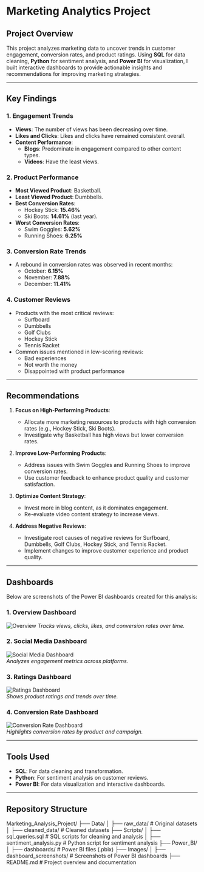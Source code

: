 # Marketing Analytics Project

## Project Overview
This project analyzes marketing data to uncover trends in customer engagement, conversion rates, and product ratings. Using **SQL** for data cleaning, **Python** for sentiment analysis, and **Power BI** for visualization, I built interactive dashboards to provide actionable insights and recommendations for improving marketing strategies.

---

## Key Findings

### 1. **Engagement Trends**
- **Views**: The number of views has been decreasing over time.
- **Likes and Clicks**: Likes and clicks have remained consistent overall.
- **Content Performance**:
  - **Blogs**: Predominate in engagement compared to other content types.
  - **Videos**: Have the least views.

### 2. **Product Performance**
- **Most Viewed Product**: Basketball.
- **Least Viewed Product**: Dumbbells.
- **Best Conversion Rates**:
  - Hockey Stick: **15.46%**
  - Ski Boots: **14.61%** (last year).
- **Worst Conversion Rates**:
  - Swim Goggles: **5.62%**
  - Running Shoes: **6.25%**

### 3. **Conversion Rate Trends**
- A rebound in conversion rates was observed in recent months:
  - October: **6.15%**
  - November: **7.88%**
  - December: **11.41%**

### 4. **Customer Reviews**
- Products with the most critical reviews:
  - Surfboard
  - Dumbbells
  - Golf Clubs
  - Hockey Stick
  - Tennis Racket
- Common issues mentioned in low-scoring reviews:
  - Bad experiences
  - Not worth the money
  - Disappointed with product performance

---

## Recommendations
1. **Focus on High-Performing Products**:
   - Allocate more marketing resources to products with high conversion rates (e.g., Hockey Stick, Ski Boots).
   - Investigate why Basketball has high views but lower conversion rates.

2. **Improve Low-Performing Products**:
   - Address issues with Swim Goggles and Running Shoes to improve conversion rates.
   - Use customer feedback to enhance product quality and customer satisfaction.

3. **Optimize Content Strategy**:
   - Invest more in blog content, as it dominates engagement.
   - Re-evaluate video content strategy to increase views.

4. **Address Negative Reviews**:
   - Investigate root causes of negative reviews for Surfboard, Dumbbells, Golf Clubs, Hockey Stick, and Tennis Racket.
   - Implement changes to improve customer experience and product quality.

---

## Dashboards
Below are screenshots of the Power BI dashboards created for this analysis:

### 1. **Overview Dashboard**
![Overview](Images/Overview.png) 
*Tracks views, clicks, likes, and conversion rates over time.*

### 2. **Social Media Dashboard**
![Social Media Dashboard](Images/dashboard_screenshots/social_media.png)  
*Analyzes engagement metrics across platforms.*

### 3. **Ratings Dashboard**
![Ratings Dashboard](Images/dashboard_screenshots/ratings.png)  
*Shows product ratings and trends over time.*

### 4. **Conversion Rate Dashboard**
![Conversion Rate Dashboard](Images/dashboard_screenshots/conversion_rate.png)  
*Highlights conversion rates by product and campaign.*

---

## Tools Used
- **SQL**: For data cleaning and transformation.
- **Python**: For sentiment analysis on customer reviews.
- **Power BI**: For data visualization and interactive dashboards.

---

## Repository Structure
Marketing_Analysis_Project/
├── Data/
│   ├── raw_data/          # Original datasets
│   ├── cleaned_data/      # Cleaned datasets
├── Scripts/
│   ├── sql_queries.sql    # SQL scripts for cleaning and analysis
│   ├── sentiment_analysis.py  # Python script for sentiment analysis
├── Power_BI/
│   ├── dashboards/        # Power BI files (.pbix)
├── Images/
│   ├── dashboard_screenshots/  # Screenshots of Power BI dashboards
├── README.md              # Project overview and documentation
